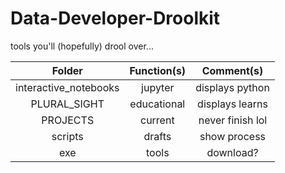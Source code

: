 # Data-Developer-Droolkit
tools you'll (hopefully) drool over...

| Folder                 | Function(s) | Comment(s)      |
| :---:                  | :----:      | :----:          |
| interactive_notebooks  | jupyter     | displays python |
| PLURAL_SIGHT           | educational | displays learns |
| PROJECTS               | current     | never finish lol|
| scripts                | drafts      | show process    |            |
| exe                    | tools       | download?       |